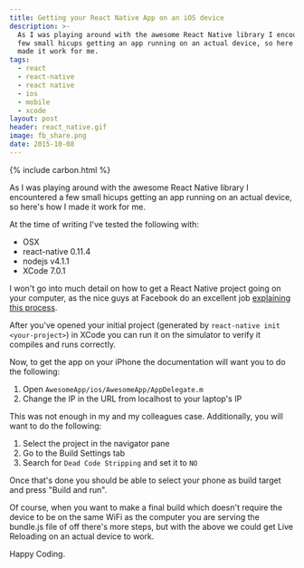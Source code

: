 ```yaml
---
title: Getting your React Native App on an iOS device
description: >-
  As I was playing around with the awesome React Native library I encountered a
  few small hicups getting an app running on an actual device, so here's how I
  made it work for me.
tags:
  - react
  - react-native
  - react native
  - ios
  - mobile
  - xcode
layout: post
header: react_native.gif
image: fb_share.png
date: 2015-10-08
---
```


{% include carbon.html %}

As I was playing around with the awesome React Native library I encountered a few small hicups getting an app running on an actual device, so here's how I made it work for me.

At the time of writing I've tested the following with:

* OSX
* react-native 0.11.4
* nodejs v4.1.1
* XCode 7.0.1

I won't go into much detail on how to get a React Native project going on your computer, as the nice guys at Facebook do an excellent job [explaining this process](https://facebook.github.io/react-native/docs/getting-started.html#content).

After you've opened your initial project (generated by `react-native init <your-project>`) in XCode you can run it on the simulator to verify it compiles and runs correctly.

Now, to get the app on your iPhone the documentation will want you to do the following:

1.  Open `AwesomeApp/ios/AwesomeApp/AppDelegate.m`
2.  Change the IP in the URL from localhost to your laptop's IP

This was not enough in my and my colleagues case. Additionally, you will want to do the following:

1.  Select the project in the navigator pane
2.  Go to the Build Settings tab
3.  Search for `Dead Code Stripping` and set it to `NO`

Once that's done you should be able to select your phone as build target and press "Build and run".

Of course, when you want to make a final build which doesn't require the device to be on the same WiFi as the computer you are serving the bundle.js file of off there's more steps, but with the above we could get Live Reloading on an actual device to work.

Happy Coding.
